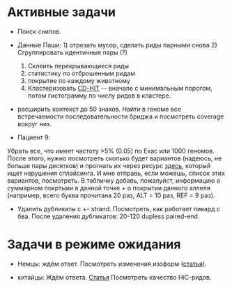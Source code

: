 # Активные задачи

* Поиск снипов.

* Данные Паши: 1) отрезать мусор, сделать риды парными снова 2) Сгруппировать идентичные пары (?)

	1) Склеить перекрывающиеся риды
	2) статистику по отброшенным ридам
	3) покрытие по каждому животному
	4) Кластеризовать [CD-HIT](http://weizhongli-lab.org/cd-hit/) -- вначале с минимальным порогом, потом гистограмму по числу ридов в кластере.

* расширить контекст до 50 знаков.
Найти в геноме все встречаемости последовательности бриджа и посмотреть coverage вокруг них.

* Пациент 9:

Убрать все, что имеет частоту >5% (0.05) по Exac или 1000 геномов. После этого, нужно посмотреть сколько будет вариантов (надеюсь, не больше пары десятков) и прогнать их через ресурс [здесь](http://www.umd.be/HSF/index.html), который ищет нарушения сплайсинга. И мне отправь, если можешь, список этих вариантов, посмотреть. В табличку добавь, пожалуйст, информацию о суммарном покртыии в данной точке + о покрытии данного аллеля (например, всего буква прочитана 20 раз, ALT = 10 раз, REF = 9 раз).

* Удалить дубликаты с +- strand.
Посмотреть, как работает пикард с бва.
После удаления дубликатов: 20-120 dupless paired-end.

# Задачи в режиме ожидания

* Немцы: ждём ответ. Посмотреть изменения изоформ ([статья](https://www.ncbi.nlm.nih.gov/pmc/articles/PMC3334321/)).

* китайцы: Ждём ответа. [Статья](https://www.ncbi.nlm.nih.gov/pubmed/31442560)
Посмотреть качество HiC-ридов.
